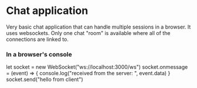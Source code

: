 # Chat application
Very basic chat application that can handle multiple sessions in a browser. It uses websockets. Only one chat "room" is available where all of the connections are linked to.

### In a browser's console
let socket = new WebSocket("ws://localhost:3000/ws")
socket.onmessage = (event) => { console.log("received from the server: ", event.data) }
socket.send("hello from client")